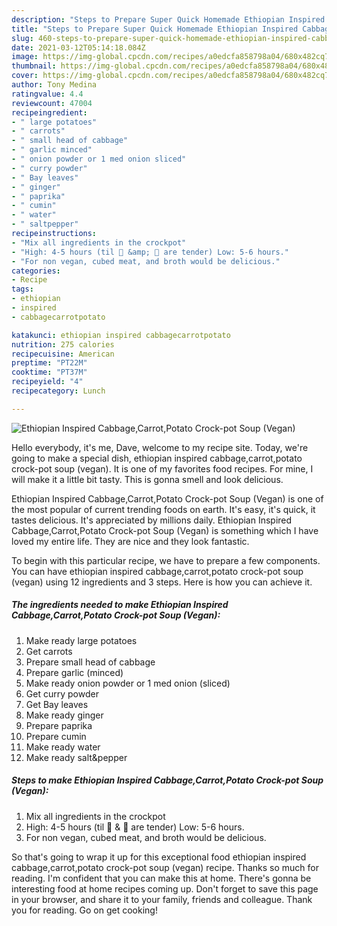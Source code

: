 ```yaml
---
description: "Steps to Prepare Super Quick Homemade Ethiopian Inspired Cabbage,Carrot,Potato Crock-pot Soup (Vegan)"
title: "Steps to Prepare Super Quick Homemade Ethiopian Inspired Cabbage,Carrot,Potato Crock-pot Soup (Vegan)"
slug: 460-steps-to-prepare-super-quick-homemade-ethiopian-inspired-cabbage-carrot-potato-crock-pot-soup-vegan
date: 2021-03-12T05:14:18.084Z
image: https://img-global.cpcdn.com/recipes/a0edcfa858798a04/680x482cq70/ethiopian-inspired-cabbagecarrotpotato-crock-pot-soup-vegan-recipe-main-photo.jpg
thumbnail: https://img-global.cpcdn.com/recipes/a0edcfa858798a04/680x482cq70/ethiopian-inspired-cabbagecarrotpotato-crock-pot-soup-vegan-recipe-main-photo.jpg
cover: https://img-global.cpcdn.com/recipes/a0edcfa858798a04/680x482cq70/ethiopian-inspired-cabbagecarrotpotato-crock-pot-soup-vegan-recipe-main-photo.jpg
author: Tony Medina
ratingvalue: 4.4
reviewcount: 47004
recipeingredient:
- " large potatoes"
- " carrots"
- " small head of cabbage"
- " garlic minced"
- " onion powder or 1 med onion sliced"
- " curry powder"
- " Bay leaves"
- " ginger"
- " paprika"
- " cumin"
- " water"
- " saltpepper"
recipeinstructions:
- "Mix all ingredients in the crockpot"
- "High: 4-5 hours (til 🥔 &amp; 🥕 are tender) Low: 5-6 hours."
- "For non vegan, cubed meat, and broth would be delicious."
categories:
- Recipe
tags:
- ethiopian
- inspired
- cabbagecarrotpotato

katakunci: ethiopian inspired cabbagecarrotpotato 
nutrition: 275 calories
recipecuisine: American
preptime: "PT22M"
cooktime: "PT37M"
recipeyield: "4"
recipecategory: Lunch

---
```



![Ethiopian Inspired Cabbage,Carrot,Potato Crock-pot Soup (Vegan)](https://img-global.cpcdn.com/recipes/a0edcfa858798a04/680x482cq70/ethiopian-inspired-cabbagecarrotpotato-crock-pot-soup-vegan-recipe-main-photo.jpg)

Hello everybody, it's me, Dave, welcome to my recipe site. Today, we're going to make a special dish, ethiopian inspired cabbage,carrot,potato crock-pot soup (vegan). It is one of my favorites food recipes. For mine, I will make it a little bit tasty. This is gonna smell and look delicious.



Ethiopian Inspired Cabbage,Carrot,Potato Crock-pot Soup (Vegan) is one of the most popular of current trending foods on earth. It's easy, it's quick, it tastes delicious. It's appreciated by millions daily. Ethiopian Inspired Cabbage,Carrot,Potato Crock-pot Soup (Vegan) is something which I have loved my entire life. They are nice and they look fantastic.


To begin with this particular recipe, we have to prepare a few components. You can have ethiopian inspired cabbage,carrot,potato crock-pot soup (vegan) using 12 ingredients and 3 steps. Here is how you can achieve it.

<!--inarticleads1-->

##### The ingredients needed to make Ethiopian Inspired Cabbage,Carrot,Potato Crock-pot Soup (Vegan):

1. Make ready  large potatoes
1. Get  carrots
1. Prepare  small head of cabbage
1. Prepare  garlic (minced)
1. Make ready  onion powder or 1 med onion (sliced)
1. Get  curry powder
1. Get  Bay leaves
1. Make ready  ginger
1. Prepare  paprika
1. Prepare  cumin
1. Make ready  water
1. Make ready  salt&amp;pepper




<!--inarticleads2-->

##### Steps to make Ethiopian Inspired Cabbage,Carrot,Potato Crock-pot Soup (Vegan):

1. Mix all ingredients in the crockpot
1. High: 4-5 hours (til 🥔 &amp; 🥕 are tender) Low: 5-6 hours.
1. For non vegan, cubed meat, and broth would be delicious.




So that's going to wrap it up for this exceptional food ethiopian inspired cabbage,carrot,potato crock-pot soup (vegan) recipe. Thanks so much for reading. I'm confident that you can make this at home. There's gonna be interesting food at home recipes coming up. Don't forget to save this page in your browser, and share it to your family, friends and colleague. Thank you for reading. Go on get cooking!
